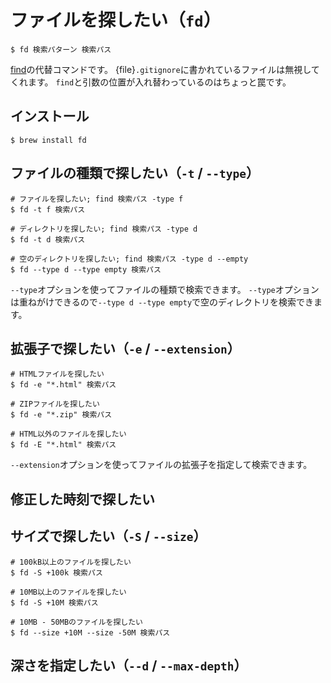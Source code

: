 # ファイルを探したい（``fd``）

```console
$ fd 検索パターン 検索パス
```

[find](./command-find.md)の代替コマンドです。
{file}`.gitignore`に書かれているファイルは無視してくれます。
``find``と引数の位置が入れ替わっているのはちょっと罠です。

## インストール

```console
$ brew install fd
```

## ファイルの種類で探したい（``-t`` / ``--type``）

```console
# ファイルを探したい; find 検索パス -type f
$ fd -t f 検索パス

# ディレクトリを探したい; find 検索パス -type d
$ fd -t d 検索パス

# 空のディレクトリを探したい; find 検索パス -type d --empty
$ fd --type d --type empty 検索パス
```

``--type``オプションを使ってファイルの種類で検索できます。
``--type``オプションは重ねがけできるので``--type d --type empty``で空のディレクトリを検索できます。

## 拡張子で探したい（``-e`` / ``--extension``）

```console
# HTMLファイルを探したい
$ fd -e "*.html" 検索パス

# ZIPファイルを探したい
$ fd -e "*.zip" 検索パス

# HTML以外のファイルを探したい
$ fd -E "*.html" 検索パス
```

``--extension``オプションを使ってファイルの拡張子を指定して検索できます。

## 修正した時刻で探したい

## サイズで探したい（``-S`` / ``--size``）

```console
# 100kB以上のファイルを探したい
$ fd -S +100k 検索パス

# 10MB以上のファイルを探したい
$ fd -S +10M 検索パス

# 10MB - 50MBのファイルを探したい
$ fd --size +10M --size -50M 検索パス
```

## 深さを指定したい（``--d`` / ``--max-depth``）

